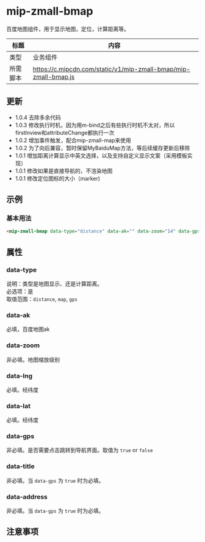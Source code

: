 # mip-zmall-bmap

百度地图组件，用于显示地图，定位，计算距离等。

标题|内容
----|----
类型|业务组件
所需脚本|https://c.mipcdn.com/static/v1/mip-zmall-bmap/mip-zmall-bmap.js

## 更新

- 1.0.4 去除多余代码
- 1.0.3 修改执行时机，因为用m-bind之后有些执行时机不太对，所以firstInview和attributeChange都执行一次
- 1.0.2 增加事件触发，配合mip-zmall-map来使用
- 1.0.2 为了向后兼容，暂时保留MyBaiduMap方法，等后续缓存更新后移除
- 1.0.1 增加距离计算显示中英文选择，以及支持自定义显示文案（采用模板实现）
- 1.0.1 修改如果是直接导航的，不渲染地图
- 1.0.1 修改定位图标的大小（marker)

## 示例

### 基本用法
```html
<mip-zmall-bmap data-type="distance" data-ak="" data-zoom="14" data-gps="true" data-lng="" data-lat="" data-address="" data-title=""></mip-zmall-bmap>
```

## 属性

### data-type

说明：类型是地图显示、还是计算距离。   
必选项：是    
取值范围：`distance`, `map`, `gps`   

### data-ak

必填，百度地图ak  

### data-zoom

非必填。地图缩放级别

### data-lng 

必填。经纬度

### data-lat

必填。经纬度

### data-gps

非必填。是否需要点击跳转到导航界面。取值为 `true` or `false`  

### data-title

非必填。当 `data-gps` 为 `true` 时为必填。

### data-address

非必填。当 `data-gps` 为 `true` 时为必填。

## 注意事项

